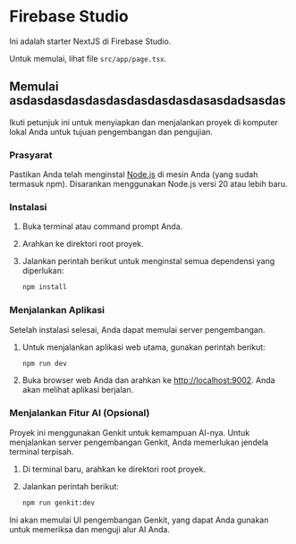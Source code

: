 # Firebase Studio

Ini adalah starter NextJS di Firebase Studio.

Untuk memulai, lihat file `src/app/page.tsx`.

## Memulai asdasdasdasdasdasdasdasdasdasasdadsasdas

Ikuti petunjuk ini untuk menyiapkan dan menjalankan proyek di komputer lokal Anda untuk tujuan pengembangan dan pengujian.

### Prasyarat

Pastikan Anda telah menginstal [Node.js](https://nodejs.org/) di mesin Anda (yang sudah termasuk npm). Disarankan menggunakan Node.js versi 20 atau lebih baru.

### Instalasi

1.  Buka terminal atau command prompt Anda.
2.  Arahkan ke direktori root proyek.
3.  Jalankan perintah berikut untuk menginstal semua dependensi yang diperlukan:

    ```bash
    npm install
    ```

### Menjalankan Aplikasi

Setelah instalasi selesai, Anda dapat memulai server pengembangan.

1.  Untuk menjalankan aplikasi web utama, gunakan perintah berikut:

    ```bash
    npm run dev
    ```

2.  Buka browser web Anda dan arahkan ke [http://localhost:9002](http://localhost:9002). Anda akan melihat aplikasi berjalan.

### Menjalankan Fitur AI (Opsional)

Proyek ini menggunakan Genkit untuk kemampuan AI-nya. Untuk menjalankan server pengembangan Genkit, Anda memerlukan jendela terminal terpisah.

1.  Di terminal baru, arahkan ke direktori root proyek.
2.  Jalankan perintah berikut:

    ```bash
    npm run genkit:dev
    ```
Ini akan memulai UI pengembangan Genkit, yang dapat Anda gunakan untuk memeriksa dan menguji alur AI Anda.
